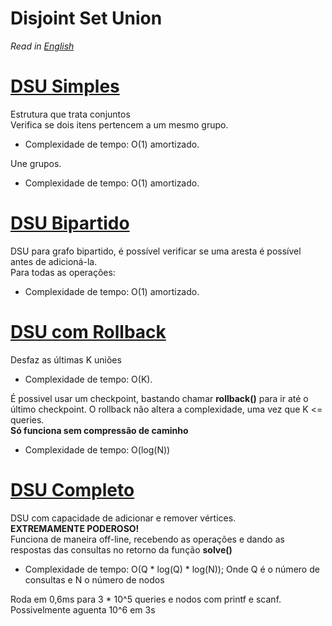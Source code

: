 # Disjoint Set Union

*Read in [English](README.en.md)*

# [DSU Simples](dsu.cpp)
Estrutura que trata conjuntos\
Verifica se dois itens pertencem a um mesmo grupo.

- Complexidade de tempo: O(1) amortizado.

Une grupos.

- Complexidade de tempo: O(1) amortizado.

# [DSU Bipartido](bipartite_dsu.cpp)
DSU para grafo bipartido, é possível verificar se uma aresta é possível antes de adicioná-la.\
Para todas as operações:

- Complexidade de tempo: O(1) amortizado.

# [DSU com Rollback](rollback_dsu.cpp)
Desfaz as últimas K uniões

- Complexidade de tempo: O(K).

É possivel usar um checkpoint, bastando chamar **rollback()** para ir até o último checkpoint.
O rollback não altera a complexidade, uma vez que K <= queries.\
**Só funciona sem compressão de caminho**

- Complexidade de tempo: O(log(N))

# [DSU Completo](full_dsu.cpp)
DSU com capacidade de adicionar e remover vértices.\
**EXTREMAMENTE PODEROSO!**\
Funciona de maneira off-line, recebendo as operações e dando as respostas das consultas no retorno da função **solve()**

- Complexidade de tempo: O(Q * log(Q) * log(N)); Onde Q é o número de consultas e N o número de nodos

Roda em 0,6ms para 3 * 10^5 queries e nodos com printf e scanf.
Possivelmente aguenta 10^6 em 3s

